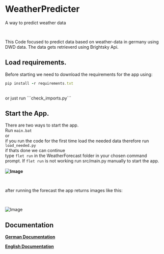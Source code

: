 # WeatherPredicter
A way to predict weather data

<br>

This Code focused to predict data based on weather-data in germany using DWD data.
The data gets retrieverd using Brightsky Api.


## Load requirements.
Before starting we need to download the requirements for the app using:
<br>
```ruby
pip install -r requirements.txt
```
<br>
or just run ```check_imports.py```

## Start the App.
There are two ways to start the app. <br>
Run ```main.bat```  <br> 
or <br>
if you run the code for the first time load the needed data therefore run ```load_needed.py``` <br>
if thats done we can continue <br>
type ```flet run``` in the WeatherForecast folder in your chosen command prompt.
If ```flet run``` is not working run src/main.py manually to start the app.
<br>
<br>
**![Image](https://github.com/user-attachments/assets/3d520ef0-0c55-453a-80f2-a916689cb379)**

<br>

after running the forecast the app returns images like this:

<br>

![Image](https://github.com/user-attachments/assets/dfa38801-492a-497b-83c3-0018b6c8945b)

## Documentation

**[German Documentation](https://drive.google.com/file/d/1xma-3jHTS6dZDe0JcG4u4MDthTgEynG_/view?usp=sharing)**


**[English Documentation](https://drive.google.com/file/d/1l_9HAHIb5zqXCkLy-65Eo4bC11lrHeD7/view?usp=drive_link)**

<br>
